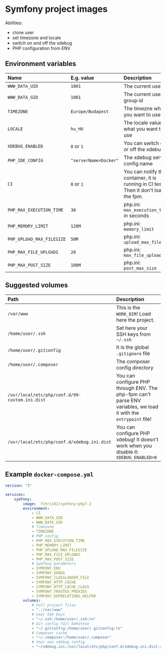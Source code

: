 Symfony project images
======================

Abilities:
- clone user
- set timezone and locale
- switch on and off the xdebug
- PHP configuration from ENV

## Environment variables

| Name | E.g. value | Description |
|:---- |:----- |:---- |
| `WWW_DATA_UID` | `1001` | The current user id |
| `WWW_DATA_GID` | `1001` | The current user group id |
| `TIMEZONE` | `Europe/Budapest` | The timezne what you want to use |
| `LOCALE` | `hu_HU` | The locale value what you want to use |
| `XDEBUG_ENABLED` | `0` or `1` | You can switch on or off the xdebug |
| `PHP_IDE_CONFIG` | `"serverName=Docker"` | The xdebug server config name |
| `CI` | `0` or `1` | You can notify the container, it is running in CI test. Then it don't load the fpm. |
| `PHP_MAX_EXECUTION_TIME` | `30` | php.ini: `max_execution_time` in seconds |
| `PHP_MEMORY_LIMIT` | `128M` | php.ini: `memory_limit` |
| `PHP_UPLOAD_MAX_FILESIZE` | `50M` | php.ini: `upload_max_filesize` |
| `PHP_MAX_FILE_UPLOADS` | `20` | php.ini: `max_file_uploads` |
| `PHP_MAX_POST_SIZE` | `100M` | php.ini: `post_max_size` |
 
## Suggested volumes

| Path | Description |
|:---- |:----- |
| `/var/www` | This is the `WORK_DIR`! Load here the project. |
| `/home/user/.ssh` | Set here your SSH keys from `~/.ssh` |
| `/home/user/.gitconfig` | It is the global `.gitignore` file |
| `/home/user/.composer` | The composer config directory |
| `/usr/local/etc/php/conf.d/99-custom.ini.dist` | You can configure PHP through ENV. The php-fpm can't parse ENV variables, we load it with the `entrypoint` file! |
| `/usr/local/etc/php/conf.d/xdebug.ini.dist` | You can configure PHP xdebug! It doesn't work when you disable it: `XDEBUG_ENABLED=0` |

## Example `docker-compose.yml`

```yaml
version: "3"

services:
    symfony:
        image:  fchris82/symfony:php7.2
        environment:
            - CI
            - WWW_DATA_UID
            - WWW_DATA_GID
            # Timezone
            - TIMEZONE
            # PHP config
            - PHP_MAX_EXECUTION_TIME
            - PHP_MEMORY_LIMIT
            - PHP_UPLOAD_MAX_FILESIZE
            - PHP_MAX_FILE_UPLOADS
            - PHP_MAX_POST_SIZE
            # Symfony parameters
            - SYMFONY_ENV
            - SYMFONY_DEBUG
            - SYMFONY_CLASSLOADER_FILE
            - SYMFONY_HTTP_CACHE
            - SYMFONY_HTTP_CACHE_CLASS
            - SYMFONY_TRUSTED_PROXIES
            - SYMFONY_DEPRECATIONS_HELPER
        volumes:
            # Full project files
            - ".:/var/www"
            # User SSH keys
            - "~/.ssh:/home/user/.ssh:ro"
            # Git config fájl bekötése
            - "~/.gitconfig:/home/user/.gitconfig:ro"
            # Composer cache
            - "~/.composer:/home/user/.composer"
            # Your own xdebug config
            - "~/xdebug.ini:/usr/local/etc/php/conf.d/xdebug.ini.dist:ro"
```
